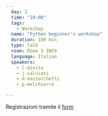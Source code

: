 ```yaml
---
  day: 2
  time: "10:00"
  tags:
    - Workshop
  name: "Python beginner's workshop"
  duration: 180 min
  type: talk
  room: Room 3 INFO
  language: Italian
  speakers:
    - l-divita
    - j-salviati
    - m-mazzocchetti
    - p-melchiorre

---
```

Registrazioni tramite il [form](https://docs.google.com/forms/d/e/1FAIpQLSeCKzlR-lFlpDDcEhuFAzxSteAVWCQdCy_CzW91i27JfBaz8A/viewform)
  